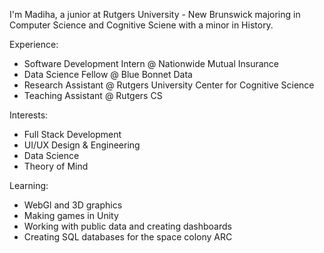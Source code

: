 I'm Madiha, a junior at Rutgers University - New Brunswick majoring in Computer Science and Cognitive Sciene with a minor in History.

Experience:
* Software Development Intern @ Nationwide Mutual Insurance
* Data Science Fellow @ Blue Bonnet Data
* Research Assistant @ Rutgers University Center for Cognitive Science
* Teaching Assistant @ Rutgers CS

Interests:
* Full Stack Development
* UI/UX Design & Engineering
* Data Science
* Theory of Mind

Learning:
* WebGl and 3D graphics
* Making games in Unity
* Working with public data and creating dashboards
* Creating SQL databases for the space colony ARC
<!---
madihabdul/madihabdul is a ✨ special ✨ repository because its `README.md` (this file) appears on your GitHub profile.
You can click the Preview link to take a look at your changes.
--->
